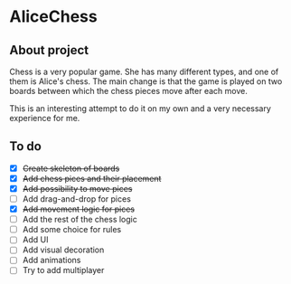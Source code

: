 # AliceChess
## About project
Chess is a very popular game. She has many different types, and one of them is Alice's chess. The main change is that the game is played on two boards between which the chess pieces move after each move. 

This is an interesting attempt to do it on my own and a very necessary experience for me.
## To do 
- [x] ~~Create skeleton of boards~~
- [x] ~~Add chess pices and their placement~~
- [x] ~~Add possibility to move pices~~
- [ ] Add drag-and-drop for pices
- [x] ~~Add movement logic for pices~~
- [ ] Add the rest of the chess logic
- [ ] Add some choice for rules
- [ ] Add UI
- [ ] Add visual decoration 
- [ ] Add animations 
- [ ] Try to add multiplayer
